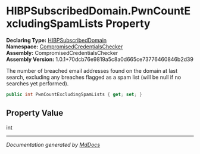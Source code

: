 ﻿<!--  
  <auto-generated>   
    The contents of this file were generated by a tool.  
    Changes to this file may be list if the file is regenerated  
  </auto-generated>   
-->

# HIBPSubscribedDomain.PwnCountExcludingSpamLists Property

**Declaring Type:** [HIBPSubscribedDomain](../index.md)  
**Namespace:** [CompromisedCredentialsChecker](../../index.md)  
**Assembly:** CompromisedCredentialsChecker  
**Assembly Version:** 1.0.1+70dcb76e9819a5c8a0d665ce73776460846b2d39

The number of breached email addresses found on the domain at last search, excluding any breaches flagged as a spam list (will be null if no searches yet performed).

```csharp
public int PwnCountExcludingSpamLists { get; set; }
```

## Property Value

int

___

*Documentation generated by [MdDocs](https://github.com/ap0llo/mddocs)*
